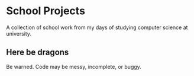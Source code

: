 School Projects
===============

A collection of school work from my days of studying computer science at
university.

Here be dragons
---------------

Be warned. Code may be messy, incomplete, or buggy.
